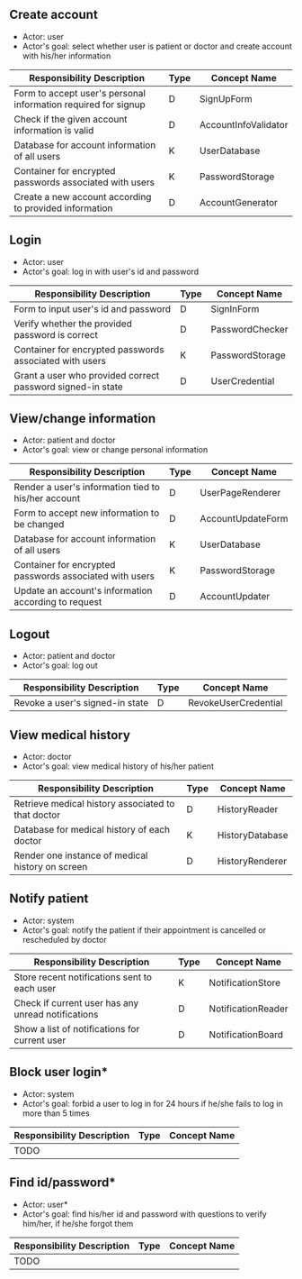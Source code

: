 ## Create account

* Actor: user
* Actor's goal: select whether user is patient or doctor and create account with his/her information

| Responsibility Description | Type | Concept Name |
| - | - | - |
| Form to accept user's personal information required for signup | D | SignUpForm |
| Check if the given account information is valid | D | AccountInfoValidator |
| Database for account information of all users | K | UserDatabase |
| Container for encrypted passwords associated with users | K | PasswordStorage |
| Create a new account according to provided information | D | AccountGenerator |

## Login

* Actor: user
* Actor's goal: log in with user's id and password

| Responsibility Description | Type | Concept Name |
| - | - | - |
| Form to input user's id and password | D | SignInForm |
| Verify whether the provided password is correct | D | PasswordChecker |
| Container for encrypted passwords associated with users | K | PasswordStorage |
| Grant a user who provided correct password signed-in state | D | UserCredential |

## View/change information

* Actor: patient and doctor
* Actor's goal: view or change personal information

| Responsibility Description | Type | Concept Name |
| - | - | - |
| Render a user's information tied to his/her account | D | UserPageRenderer |
| Form to accept new information to be changed | D | AccountUpdateForm |
| Database for account information of all users | K | UserDatabase |
| Container for encrypted passwords associated with users | K | PasswordStorage |
| Update an account's information according to request | D | AccountUpdater |

## Logout

* Actor: patient and doctor
* Actor's goal: log out

| Responsibility Description | Type | Concept Name |
| - | - | - |
| Revoke a user's signed-in state | D | RevokeUserCredential |

## View medical history

* Actor: doctor
* Actor's goal: view medical history of his/her patient

| Responsibility Description | Type | Concept Name |
| - | - | - |
| Retrieve medical history associated to that doctor | D | HistoryReader |
| Database for medical history of each doctor | K | HistoryDatabase |
| Render one instance of medical history on screen | D | HistoryRenderer |

## Notify patient

* Actor: system
* Actor's goal: notify the patient if their appointment is cancelled or rescheduled by doctor

| Responsibility Description | Type | Concept Name |
| - | - | - |
| Store recent notifications sent to each user | K | NotificationStore |
| Check if current user has any unread notifications | D | NotificationReader |
| Show a list of notifications for current user | D | NotificationBoard |

## Block user login*

* Actor: system
* Actor's goal: forbid a user to log in for 24 hours if he/she fails to log in more than 5 times

| Responsibility Description | Type | Concept Name |
| - | - | - |
| TODO |  |  |

## Find id/password*

* Actor: user*
* Actor's goal: find his/her id and password with questions to verify him/her, if he/she forgot them

| Responsibility Description | Type | Concept Name |
| - | - | - |
| TODO |  |  |